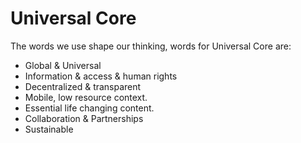 Universal Core
==============

The words we use shape our thinking, words for Universal Core are:

 * Global & Universal
 * Information & access & human rights
 * Decentralized & transparent
 * Mobile, low resource context.
 * Essential life changing content.
 * Collaboration & Partnerships
 * Sustainable
